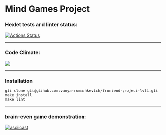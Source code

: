 # Mind Games Project
### Hexlet tests and linter status:
[![Actions Status](https://github.com/vanya-romashkevich/frontend-project-lvl1/workflows/hexlet-check/badge.svg)](https://github.com/vanya-romashkevich/frontend-project-lvl1/actions)

---

### Code Climate:
<a href="https://codeclimate.com/github/vanya-romashkevich/frontend-project-lvl1/maintainability"><img src="https://api.codeclimate.com/v1/badges/0d29f0cf4cd7dca9cb5a/maintainability" /></a>

---

### Installation
```
git clone git@github.com:vanya-romashkevich/frontend-project-lvl1.git
make install 
make lint 
```

---

### brain-even game demonstration:
[![asciicast](https://asciinema.org/a/GjSigkXr45JMiqXRsisvIyCeZ.svg)](https://asciinema.org/a/GjSigkXr45JMiqXRsisvIyCeZ)

